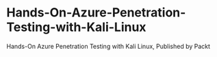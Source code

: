 # Hands-On-Azure-Penetration-Testing-with-Kali-Linux
Hands-On Azure Penetration Testing with Kali Linux, Published by Packt

